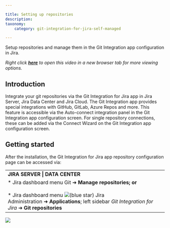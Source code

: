 ```yaml
---

title: Setting up repositories
description:
taxonomy:
    category: git-integration-for-jira-self-managed

---
```

Setup repositories and manage them in the Git Integration app configuration in Jira.

_Right click_ [_**here**_](https://bigbrassband.wistia.com/medias/m1k2sol0a5) _to open this video in a new browser tab for more viewing options._

## Introduction

Integrate your git repositories via the Git Integration for Jira app in Jira Server, Jira Data Center and Jira Cloud. The Git Integration app provides special integrations with GitHub, GitLab, Azure Repos and more. This feature is accessible via the Auto-connect integration panel in the Git Integration app configuration screen. For single repository connections, these can be added via the Connect Wizard on the Git Integration app configuration screen.

## Getting started

After the installation, the Git Integration for Jira app repository configuration page can be accessed via:

|     |
| --- |
| **JIRA SERVER \| DATA CENTER** |
| *   Jira dashboard menu Git ➜ **Manage repositories; or**<br>    <br>*   Jira dashboard menu ![(blue star)](/wiki/s/-1639011364/6452/8b4898d3c114827e64ec143b4fa79bb76a6cfa5b/_/images/icons/emoticons/star_blue.png) Jira Administration ➜ **Applications**; left sidebar _Git Integration for Jira_ ➜ **Git repositories** |

![](https://bigbrassband.atlassian.net/wiki/download/attachments/1930396906/gitserver-manage-git-repo-screen(c).png?version=1&modificationDate=1630642812715&cacheVersion=1&api=v2)

